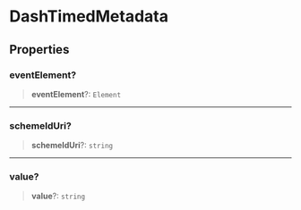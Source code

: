 # DashTimedMetadata

## Properties

### eventElement?

> **eventElement**?: `Element`

***

### schemeIdUri?

> **schemeIdUri**?: `string`

***

### value?

> **value**?: `string`
